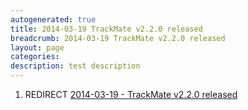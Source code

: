```yaml
---
autogenerated: true
title: 2014-03-19 TrackMate v2.2.0 released
breadcrumb: 2014-03-19 TrackMate v2.2.0 released
layout: page
categories: 
description: test description
---
```


1.  REDIRECT [2014-03-19 - TrackMate v2.2.0 released](2014-03-19_-_TrackMate_v2.2.0_released)
